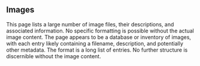 ## Images

This page lists a large number of image files, their descriptions, and associated information.  No specific formatting is possible without the actual image content.  The page appears to be a database or inventory of images, with each entry likely containing a filename, description, and potentially other metadata.  The format is a long list of entries.  No further structure is discernible without the image content.
